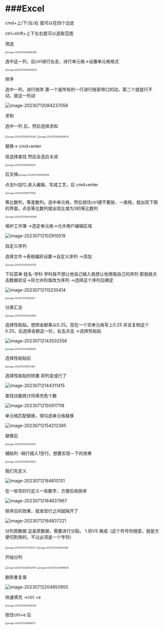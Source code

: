 # ###Excel

cmd+上/下/左/右 就可以在四个边走

ctrl+shift+上下左右就可以选取范围

筛选

<img src="assets/image-20230712083856390.png" alt="image-20230712083856390" style="zoom:50%;" />

选中这一列，后ctrl进行右击，进行单元格->设置单元格格式

<img src="assets/image-20230712084044470.png" alt="image-20230712084044470" style="zoom:50%;" />

排序

选中一列，进行排序 第一个是所有的一行进行拖家带口的动，第二个就是行不动，就这一列动

![image-20230712084237058](assets/image-20230712084237058.png)

求和

选中一列 后，然后选择求和

<img src="assets/image-20230712085125350.png" alt="image-20230712085125350" style="zoom:50%;" />

<img src="assets/image-20230712085306474.png" alt="image-20230712085306474" style="zoom:50%;" />

替换-> cmd+enter

现选择查找 然后全选后关闭

<img src="assets/image-20230712091412041.png" alt="image-20230712091412041" style="zoom:50%;" />

后叉掉<img src="assets/image-20230712091526044.png" alt="image-20230712091526044" style="zoom:50%;" />

点击fn加f2,进入编辑，写成工艺，后 cmd+enter

<img src="assets/image-20230712091717926.png" alt="image-20230712091717926" style="zoom:50%;" />

等比数列，等差数列。选中单元格，然后按住ctrl键不要放，一直拖，就出现下图的界面，点击等比数列就出现比值为3的等比数列

<img src="assets/image-20230712094336395.png" alt="image-20230712094336395" style="zoom:50%;" />



保护工作簿 ->选定单元格->允许用户编辑区域

![image-20230712102910519](assets/image-20230712102910519.png)

自定义序列

选择文件->表格偏好设置->自定义序列 ->添加

<img src="assets/image-20230712105335579.png" alt="image-20230712105335579" style="zoom:50%;" />

下拉菜单 姓名-学科 学科我不想让他自己输入我想让他用我自己的序列 那我就点击数据验证->将允许的值改为序列 ->选择这个序列后确定

![image-20230712110230414](assets/image-20230712110230414.png)

<img src="assets/image-20230712110522671.png" alt="image-20230712110522671" style="zoom:50%;" />

分类汇总

<img src="assets/image-20230712143222963.png" alt="image-20230712143222963" style="zoom:50%;" />

选择性粘贴。想把金额乘以0.25。现在一个空单元格写上0.25 并且复制这个0.25，后选择金额这一栏，右击点击 ->选择性粘贴

![image-20230712143532556](assets/image-20230712143532556.png)

<img src="assets/image-20230712143959287.png" alt="image-20230712143959287" style="zoom:50%;" />

选择性粘贴后

<img src="assets/image-20230712144112361.png" alt="image-20230712144112361" style="zoom:50%;" />

选择性粘贴的转置 将列变成行了

![image-20230712144311415](assets/image-20230712144311415.png)

查找功能统计同填充色个数

![image-20230712150917118](assets/image-20230712150917118.png)

单元格匹配替换，得勾选单元格替换

![image-20230712154212385](assets/image-20230712154212385.png)

替换后

<img src="assets/image-20230712154252872.png" alt="image-20230712154252872" style="zoom:50%;" />



辅助列 -隔行插入1空行。想要实现一下的效果

<img src="assets/image-20230712164513833.png" alt="image-20230712164513833" style="zoom:50%;" />

我们先定义

![image-20230712164610131](assets/image-20230712164610131.png)

在一些空的行定义一些数字，方便后续排序

![image-20230712164637967](assets/image-20230712164637967.png)

排序后的效果，就发现行之间就隔开了

![image-20230712164837221](assets/image-20230712164837221.png)



分列原数据  这是原数据，需要进行分裂。 1.将VS 换成. (这个符号你随意，就是方便切割用的，不过必须是一个字符) 

<img src="assets/image-20230712170738331.png" alt="image-20230712170738331" style="zoom:50%;" />

<img src="assets/image-20230712204502490.png" alt="image-20230712204502490" style="zoom:50%;" />

开始分列

<img src="assets/image-20230712204612091.png" alt="image-20230712204612091" style="zoom:50%;" />



<img src="assets/image-20230712204656536.png" alt="image-20230712204656536" style="zoom:50%;" />

删除重复值

![image-20230712204850955](assets/image-20230712204850955.png)









快速填充 ->ctrl +e 

<img src="assets/image-20230712163458479.png" alt="image-20230712163458479" style="zoom:50%;" />

按住ctrl+e 后

<img src="assets/image-20230712163648711.png" alt="image-20230712163648711" style="zoom:50%;" />